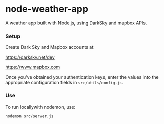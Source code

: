 # node-weather-app
A weather app built with Node.js, using DarkSky and mapbox APIs.

### Setup
Create Dark Sky and Mapbox accounts at:

https://darksky.net/dev

https://www.mapbox.com

Once you've obtained your authentication keys, enter the values into the appropriate configuration fields in `src/utils/config.js`.

### Use
To run locallywith nodemon, use:

```
nodemon src/server.js
```
